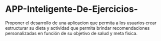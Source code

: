 # APP-Inteligente-De-Ejercicios-
Proponer el desarrollo  de una aplicacion que permita  a los usuarios crear estructurar su dieta y actividad que permita brindar   recomendaciones personalizadas en función de su objetivo de salud y meta fisica.

